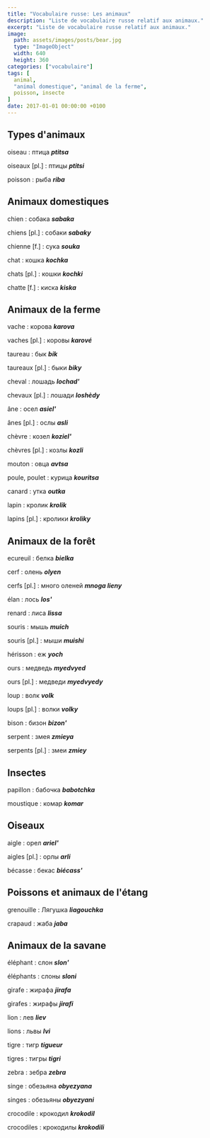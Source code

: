 ```yaml
---
title: "Vocabulaire russe: Les animaux"
description: "Liste de vocabulaire russe relatif aux animaux."
excerpt: "Liste de vocabulaire russe relatif aux animaux."
image:
  path: assets/images/posts/bear.jpg
  type: "ImageObject"
  width: 640
  height: 360
categories: ["vocabulaire"]
tags: [
  animal,
  "animal domestique", "animal de la ferme",
  poisson, insecte
]
date: 2017-01-01 00:00:00 +0100
---
```


## Types d'animaux

oiseau
: птица
*__ptitsa__*

oiseaux [pl.]
: птицы
*__ptitsi__*

poisson
: рыба
*__riba__*


## Animaux domestiques

chien
: собака
*__sabaka__*

chiens [pl.]
: собаки
*__sabaky__*

chienne [f.]
: сука
*__souka__*

chat
: кошка
*__kochka__*

chats [pl.]
: кошки
*__kochki__*

chatte [f.]
: киска
*__kiska__*


## Animaux de la ferme

vache
: корова
*__karova__*

vaches [pl.]
: коровы
*__karové__*

taureau
: бык
*__bik__*

taureaux [pl.]
: быки
*__biky__*

cheval
: лошадь
*__lochad'__*

chevaux [pl.]
: лошади
*__loshèdy__*

âne
: осел
*__asiel'__*

ânes [pl.]
: ослы
*__asli__*

chèvre
: козел
*__koziel'__*

chèvres [pl.]
: козлы
*__kozli__*

mouton
: овца
*__avtsa__*

poule, poulet
: курица
*__kouritsa__*

canard
: yткa
*__outka__*

lapin
: кролик
*__krolik__*

lapins [pl.]
: кролики
*__kroliky__*


## Animaux de la forêt

ecureuil
: белка
*__bielka__*

cerf
: олень
*__olyen__*

cerfs [pl.]
: много оленей
*__mnoga lieny__*

élan
: лось
*__los'__*

renard
: лиса
*__lissa__*

souris
: мышь
*__muich__*

souris [pl.]
: мыши
*__muishi__*

hérisson
: еж
*__yoch__*

ours
: медведь
*__myedvyed__*

ours [pl.]
: медведи
*__myedvyedy__*

loup
: волк
*__volk__*

loups [pl.]
: волки
*__volky__*

bison
: бизон
*__bizon'__*

serpent
: змея
*__zmieya__*

serpents [pl.]
: змеи
*__zmiey__*


## Insectes

papillon
: бабочка
*__babotchka__*

moustique
: комар
*__komar__*


## Oiseaux

aigle
: орел
*__ariel'__*

aigles [pl.]
: орлы
*__arli__*

bécasse
: бекас
*__biécass'__*

## Poissons et animaux de l'étang

grenouille
: Лягушка
*__liagouchka__*

crapaud
: жаба
*__jaba__*


## Animaux de la savane

éléphant
: слон
*__slon'__*

éléphants
: слоны
*__sloni__*

girafe
: жирафа
*__jirafa__*

girafes
: жирафы
*__jirafi__*

lion
: лев
*__liev__*

lions
: львы
*__lvi__*

tigre
: тигр
*__tigueur__*

tigres
: тигры
*__tigri__*

zebra
: зебра
*__zebra__*

singe
: обезьяна
*__obyezyana__*

singes
: обезьяны
*__obyezyani__*

crocodile
: крокодил
*__krokodil__*

crocodiles
: крокодилы
*__krokodili__*
